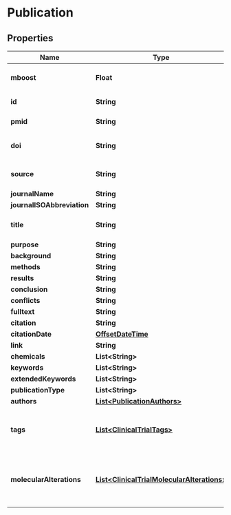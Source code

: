 # Publication

## Properties
Name | Type | Description | Notes
------------ | ------------- | ------------- | -------------
**mboost** | **Float** | intrinsic boost to the record. |  [optional]
**id** | **String** | unique identifier. | 
**pmid** | **String** | PubMed identifier. |  [optional]
**doi** | **String** | digital object identifier. |  [optional]
**source** | **String** | native data source of this record | 
**journalName** | **String** |  | 
**journalISOAbbreviation** | **String** |  |  [optional]
**title** | **String** | Official title for the publication. | 
**purpose** | **String** |  |  [optional]
**background** | **String** |  |  [optional]
**methods** | **String** |  |  [optional]
**results** | **String** |  |  [optional]
**conclusion** | **String** |  |  [optional]
**conflicts** | **String** |  |  [optional]
**fulltext** | **String** |  |  [optional]
**citation** | **String** |  | 
**citationDate** | [**OffsetDateTime**](OffsetDateTime.md) |  | 
**link** | **String** |  |  [optional]
**chemicals** | **List&lt;String&gt;** |  |  [optional]
**keywords** | **List&lt;String&gt;** |  |  [optional]
**extendedKeywords** | **List&lt;String&gt;** |  |  [optional]
**publicationType** | **List&lt;String&gt;** |  |  [optional]
**authors** | [**List&lt;PublicationAuthors&gt;**](PublicationAuthors.md) |  |  [optional]
**tags** | [**List&lt;ClinicalTrialTags&gt;**](ClinicalTrialTags.md) | Concept associations established for this publication. |  [optional]
**molecularAlterations** | [**List&lt;ClinicalTrialMolecularAlterations&gt;**](ClinicalTrialMolecularAlterations.md) | Molecular concept associations established for this publication. |  [optional]

